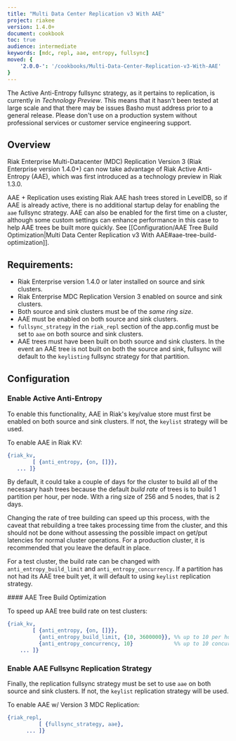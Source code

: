 ```yaml
---
title: "Multi Data Center Replication v3 With AAE"
project: riakee
version: 1.4.0+
document: cookbook
toc: true
audience: intermediate
keywords: [mdc, repl, aae, entropy, fullsync]
moved: {
    '2.0.0-': '/cookbooks/Multi-Data-Center-Replication-v3-With-AAE'
}
---
```


<div class="info">
The Active Anti-Entropy fullsync strategy, as it pertains to replication, is currently in <em>Technology Preview</em>. This means that it hasn't been tested at large scale and that there may be issues Basho must address prior to a general release. Please don't use on a production system without professional services or customer service engineering support.
</div>

## Overview

Riak Enterprise Multi-Datacenter (MDC) Replication Version 3 (Riak Enterprise version 1.4.0+) can now take advantage of Riak Active Anti-Entropy (AAE), which was first introduced as a technology preview in Riak 1.3.0. 

AAE + Replication uses existing Riak AAE hash trees stored in LevelDB, so if AAE is already active, there is no additional startup delay for enabling the `aae` fullsync strategy. AAE can also be enabled for the first time on a cluster, although some custom settings can enhance performance in this case to help AAE trees be built more quickly. See [[Configuration/AAE Tree Build Optimization|Multi Data Center Replication v3 With AAE#aae-tree-build-optimization]].

## Requirements:

* Riak Enterprise version 1.4.0 or later installed on source and sink clusters.
* Riak Enterprise MDC Replication Version 3 enabled on source and sink clusters.
* Both source and sink clusters must be of the *same ring size*.
* AAE must be enabled on both source and sink clusters.
* `fullsync_strategy` in the `riak_repl` section of the app.config must be set to `aae` on both source and sink clusters.
* AAE trees must have been built on both source and sink clusters.  In the event an AAE tree is not built on both the source and sink, fullsync will default to the `keylisting` fullsync strategy for that partition.


## Configuration

### Enable Active Anti-Entropy
To enable this functionality, AAE in Riak's key/value store must first be enabled on both source and sink clusters. If not, the `keylist` strategy will be used.

To enable AAE in Riak KV:

```erlang
{riak_kv,
        [ {anti_entropy, {on, []}},
   ... ]}
```

By default, it could take a couple of days for the cluster to build all of the necessary hash trees because the default *build rate* of trees is to build 1 partition per hour, per node. With a ring size of 256 and 5 nodes, that is 2 days.

Changing the rate of tree building can speed up this process, with the caveat that rebuilding a tree takes processing time from the cluster, and this should not be done without assessing the possible impact on get/put latencies for normal cluster operations. For a production cluster, it is recommended that you leave the default in place.

For a test cluster, the build rate can be changed with `anti_entropy_build_limit` and `anti_entropy_concurrency`. If a partition has not had its AAE tree built yet, it will default to using `keylist` replication strategy.

<div id="aae-tree-build-optimization"></div>
#### AAE Tree Build Optimization

To speed up AAE tree build rate on test clusters:

```erlang
{riak_kv,
        [ {anti_entropy, {on, []}},
          {anti_entropy_build_limit, {10, 3600000}}, %% up to 10 per hour
          {anti_entropy_concurrency, 10}             %% up to 10 concurrent builds
    ... ]}
```

### Enable AAE Fullsync Replication Strategy

Finally, the replication fullsync strategy must be set to use `aae` on both source and sink clusters. If not, the `keylist` replication strategy will be used.

To enable AAE w/ Version 3 MDC Replication:

```erlang
{riak_repl,
          [ {fullsync_strategy, aae},
      ... ]}
```
